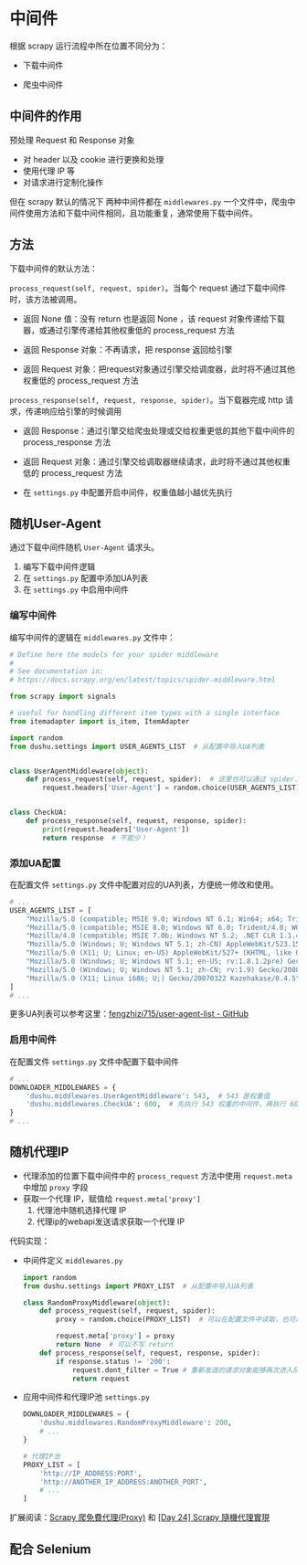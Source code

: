 # 中间件

根据 scrapy 运行流程中所在位置不同分为：

- 下载中间件

- 爬虫中间件

## 中间件的作用

预处理 Request 和 Response 对象

- 对 header 以及 cookie 进行更换和处理
- 使用代理 IP 等
- 对请求进行定制化操作

但在 scrapy 默认的情况下 两种中间件都在 `middlewares.py` 一个文件中，爬虫中间件使用方法和下载中间件相同，且功能重复，通常使用下载中间件。

## 方法

下载中间件的默认方法：

`process_request(self, request, spider)`。当每个 request 通过下载中间件时，该方法被调用。

- 返回 None 值：没有 return 也是返回 None ，该 request 对象传递给下载器，或通过引擎传递给其他权重低的 process_request 方法

- 返回 Response 对象：不再请求，把 response 返回给引擎

- 返回 Request 对象：把request对象通过引擎交给调度器，此时将不通过其他权重低的 process_request 方法

`process_response(self, request, response, spider)`。当下载器完成 http 请求，传递响应给引擎的时候调用

- 返回 Response：通过引擎交给爬虫处理或交给权重更低的其他下载中间件的 process_response 方法

- 返回 Request 对象：通过引擎交给调取器继续请求，此时将不通过其他权重低的 process_request 方法

- 在 `settings.py` 中配置开启中间件，权重值越小越优先执行

## 随机User-Agent

通过下载中间件随机 `User-Agent` 请求头。

1. 编写下载中间件逻辑
2. 在 `settings.py` 配置中添加UA列表
3. 在 `settings.py` 中启用中间件

### 编写中间件

编写中间件的逻辑在 `middlewares.py` 文件中：

```python
# Define here the models for your spider middleware
#
# See documentation in:
# https://docs.scrapy.org/en/latest/topics/spider-middleware.html

from scrapy import signals

# useful for handling different item types with a single interface
from itemadapter import is_item, ItemAdapter

import random
from dushu.settings import USER_AGENTS_LIST  # 从配置中导入UA列表


class UserAgentMiddleware(object):
    def process_request(self, request, spider):  # 这里也可以通过 spider.name 判断爬虫名称对特定爬虫执行添加UA的操作
        request.headers['User-Agent'] = random.choice(USER_AGENTS_LIST)


class CheckUA:
    def process_response(self, request, response, spider):
        print(request.headers['User-Agent'])
        return response  # 不能少！
```

### 添加UA配置

在配置文件 `settings.py` 文件中配置对应的UA列表，方便统一修改和使用。

```python
# ...
USER_AGENTS_LIST = [
    "Mozilla/5.0 (compatible; MSIE 9.0; Windows NT 6.1; Win64; x64; Trident/5.0; .NET CLR 3.5.30729; .NET CLR 3.0.30729; .NET CLR 2.0.50727; Media Center PC 6.0)",
    "Mozilla/5.0 (compatible; MSIE 8.0; Windows NT 6.0; Trident/4.0; WOW64; Trident/4.0; SLCC2; .NET CLR 2.0.50727; .NET CLR 3.5.30729; .NET CLR 3.0.30729; .NET CLR 1.0.3705; .NET CLR 1.1.4322)",
    "Mozilla/4.0 (compatible; MSIE 7.0b; Windows NT 5.2; .NET CLR 1.1.4322; .NET CLR 2.0.50727; InfoPath.2; .NET CLR 3.0.04506.30)",
    "Mozilla/5.0 (Windows; U; Windows NT 5.1; zh-CN) AppleWebKit/523.15 (KHTML, like Gecko, Safari/419.3) Arora/0.3 (Change: 287 c9dfb30)",
    "Mozilla/5.0 (X11; U; Linux; en-US) AppleWebKit/527+ (KHTML, like Gecko, Safari/419.3) Arora/0.6",
    "Mozilla/5.0 (Windows; U; Windows NT 5.1; en-US; rv:1.8.1.2pre) Gecko/20070215 K-Ninja/2.1.1",
    "Mozilla/5.0 (Windows; U; Windows NT 5.1; zh-CN; rv:1.9) Gecko/20080705 Firefox/3.0 Kapiko/3.0",
    "Mozilla/5.0 (X11; Linux i686; U;) Gecko/20070322 Kazehakase/0.4.5"
]
# ...
```

>
更多UA列表可以参考这里：[fengzhizi715/user-agent-list - GitHub](https://github.com/fengzhizi715/user-agent-list/blob/master/Chrome.txt)

### 启用中间件

在配置文件 `settings.py` 文件中配置下载中间件

```python
# ...
DOWNLOADER_MIDDLEWARES = {
    'dushu.middlewares.UserAgentMiddleware': 543,  # 543 是权重值
    'dushu.middlewares.CheckUA': 600,  # 先执行 543 权重的中间件，再执行 600 的中间件
}
# ...
```

## 随机代理IP

- 代理添加的位置下载中间件中的 `process_request` 方法中使用 `request.meta` 中增加 `proxy` 字段
- 获取一个代理 IP，赋值给 `request.meta['proxy']`
  1. 代理池中随机选择代理 IP 
  2. 代理ip的webapi发送请求获取一个代理 IP

代码实现：

- 中间件定义 `middlewares.py`
  ```python
  import random
  from dushu.settings import PROXY_LIST  # 从配置中导入UA列表
  
  class RandomProxyMiddleware(object):
      def process_request(self, request, spider):
          proxy = random.choice(PROXY_LIST)  # 可以在配置文件中读取，也可以从Redis中获取，或者通过API获取
  
          request.meta['proxy'] = proxy
          return None  # 可以不写 return
      def process_response(self, request, response, spider):
          if response.status != '200':
              request.dont_filter = True # 重新发送的请求对象能够再次进入队列
              return request
  ```

- 应用中间件和代理IP池 `settings.py`
  ```python
  DOWNLOADER_MIDDLEWARES = {
      'dushu.middlewares.RandomProxyMiddleware': 200,
      # ...
  }

  # 代理IP池
  PROXY_LIST = [
      'http://IP_ADDRESS:PORT',
      'http://ANOTHER_IP_ADDRESS:ANOTHER_PORT',
      # ...
  ]
  ```

扩展阅读：[Scrapy 爬免費代理(Proxy)](https://ithelp.ithome.com.tw/articles/10208575) 和 [[Day 24] Scrapy 隨機代理實現](https://ithelp.ithome.com.tw/articles/10208773)

## 配合 Selenium


